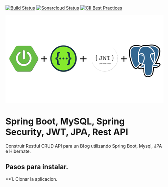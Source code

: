 [![Build Status](https://travis-ci.com/coma123/Spring-Boot-Blog-REST-API.svg?branch=development)](https://travis-ci.com/coma123/Spring-Boot-Blog-REST-API) [![Sonarcloud Status](https://sonarcloud.io/api/project_badges/measure?project=coma123_Spring-Boot-Blog-REST-API&metric=alert_status)](https://sonarcloud.io/dashboard?id=coma123_Spring-Boot-Blog-REST-API) [![CII Best Practices](https://bestpractices.coreinfrastructure.org/projects/3706/badge)](https://bestpractices.coreinfrastructure.org/projects/3706)

<p align="center">
  <a href="https://github.com/raulrobinson" target="blank"><img src="./assets/images/tecnologias.png" width="560" alt="Tecnologias" /></a>
</p>

# Spring Boot, MySQL, Spring Security, JWT, JPA, Rest API

Construir Restful CRUD API para un Blog utilizando Spring Boot, Mysql, JPA e Hibernate.

## Pasos para instalar.

**1. Clonar la aplicacion.

```bash

```

